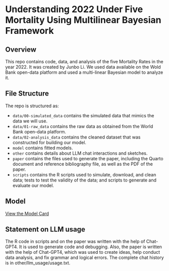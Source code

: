 # Understanding 2022 Under Five Mortality Using Multilinear Bayesian Framework

## Overview

This repo contains code, data, and analysis of the five Mortality Rates in the year 2022. It was created by Junbo Li. We used data available on the Wold Bank open-data platform and used a multi-linear Bayesian model to analyze it. 


## File Structure

The repo is structured as:

-   `data/00-simulated_data` contains the simulated data that mimics the data we will use.
-   `data/01-raw_data` contains the raw data as obtained from the World Bank open-data platform.
-   `data/02-analysis_data` contains the cleaned dataset that was constructed for building our model.
-   `model` contains fitted models. 
-   `other` contains details about LLM chat interactions and sketches.
-   `paper` contains the files used to generate the paper, including the Quarto document and reference bibliography file, as well as the PDF of the paper. 
-   `scripts` contains the R scripts used to simulate, download, and clean data; tests to test the validity of the data; and scripts to generate and evaluate our model.

## Model

[View the Model Card](modelcard.md)

## Statement on LLM usage

The R code in scripts and on the paper was written with the help of Chat-GPT4. It is used to generate code and debugging. Also, the paper is written with the help of Chat-GPT4, which was used to create ideas, help conduct data analysis, and fix grammar and logical errors. The complete chat history is in other/llm_usage/usage.txt.

